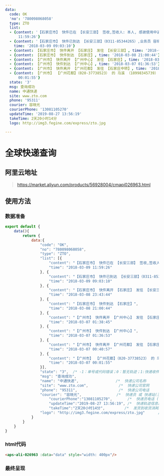 ```yaml
---
data:
  code: OK
  'no': '780098068058'
  type: ZTO
  list:
  - {content: '【石家庄市】 快件已在 【长安三部】 签收,签收人: 本人, 感谢使用中通快递,期待再次为您服务!', time: '2018-03-09
      11:59:26'}
  - {content: '【石家庄市】 快件已到达 【长安三部】（0311-85344265）,业务员 容晓光（13081105270） 正在第1次派件, 请保持电话畅通,并耐心等待',
    time: '2018-03-09 09:03:10'}
  - {content: 【石家庄市】 快件离开 【石家庄】 发往 【长安三部】, time: '2018-03-08 23:43:44'}
  - {content: 【石家庄市】 快件到达 【石家庄】, time: '2018-03-08 21:00:44'}
  - {content: 【广州市】 快件离开 【广州中心】 发往 【石家庄】, time: '2018-03-07 01:38:45'}
  - {content: 【广州市】 快件到达 【广州中心】, time: '2018-03-07 01:36:53'}
  - {content: 【广州市】 快件离开 【广州花都】 发往 【石家庄中转】, time: '2018-03-07 00:40:57'}
  - {content: 【广州市】 【广州花都】（020-37738523） 的 马溪 （18998345739） 已揽收, time: '2018-03-07
      00:01:55'}
  state: '3'
  msg: 查询成功
  name: 中通快递
  site: www.zto.com
  phone: '95311'
  courier: 容晓光
  courierPhone: '13081105270'
  updateTime: '2019-08-27 13:56:19'
  takeTime: 2天20小时14分
  logo: http://img3.fegine.com/express/zto.jpg

---
```

# 全球快递查询

## 阿里云地址
> https://market.aliyun.com/products/56928004/cmapi026963.html

## 使用方法

### 数据准备

```js
export default {
    data(){
        return {
            data:{
                "code": "OK",
                "no": "780098068058",
                "type": "ZTO",
                "list": [{
                    "content": "【石家庄市】 快件已在 【长安三部】 签收,签收人: 本人, 感谢使用中通快递,期待再次为您服务!",
                    "time": "2018-03-09 11:59:26"
                }, {
                    "content": "【石家庄市】 快件已到达 【长安三部】（0311-85344265）,业务员 容晓光（13081105270） 正在第1次派件, 请保持电话畅通,并耐心等待",
                    "time": "2018-03-09 09:03:10"
                }, {
                    "content": "【石家庄市】 快件离开 【石家庄】 发往 【长安三部】",
                    "time": "2018-03-08 23:43:44"
                }, {
                    "content": "【石家庄市】 快件到达 【石家庄】",
                    "time": "2018-03-08 21:00:44"
                }, {
                    "content": "【广州市】 快件离开 【广州中心】 发往 【石家庄】",
                    "time": "2018-03-07 01:38:45"
                }, {
                    "content": "【广州市】 快件到达 【广州中心】",
                    "time": "2018-03-07 01:36:53"
                }, {
                    "content": "【广州市】 快件离开 【广州花都】 发往 【石家庄中转】",
                    "time": "2018-03-07 00:40:57"
                }, {
                    "content": "【广州市】 【广州花都】（020-37738523） 的 马溪 （18998345739） 已揽收",
                    "time": "2018-03-07 00:01:55"
                }],
                "state": "3",  /* -1：单号或代码错误；0：暂无轨迹；1:快递收件；2：在途中；3：签收；4：问题件 5.疑难件 6.退件签收 */
                "msg": "查询成功",
                "name": "中通快递",                 /*  快递公司名称                */  
                "site": "www.zto.com",              /*  快递公司官网                */
                "phone": "95311",                   /*  快递公司电话                */
                "courier": "容晓光",                /*  快递员 或 快递站(没有则为空)*/
                    "courierPhone":"13081105270",       /*  快递员电话 (没有则为空)     */
                    "updateTime":"2019-08-27 13:56:19", /*  快递轨迹信息最新时间        */
                    "takeTime":"2天20小时14分",         /*  发货到收货消耗时长 (截止最新轨迹)  */
                "logo": "http://img3.fegine.com/express/zto.jpg"      /*  快递Logo  */
            }
        }
    }
}
```

### html代码

```html
<aps-ali-026963 :data="data" style="width: 400px"/>
```

### 最终呈现

<aps-ali-026963  :data="$frontmatter.data"  class="mt-10" :class="{'arrive':$frontmatter.data.state==3}" style="width: 400px"/>

<style>
.van-steps h3{
    font-size:14px;
    font-weight:normal;
    color:#969799;
}

.van-step--process h3{
    color:#ff7800;
}
.arrive  .van-step--process h3{
    color:#07c160;
}
.ant-card-extra a{
    color:#1890ff;
}
</style>
